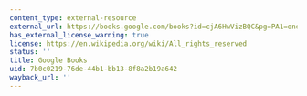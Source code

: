 ```yaml
---
content_type: external-resource
external_url: https://books.google.com/books?id=cjA6HwVizBQC&pg=PA1=onepage#v=onepage&q&f=false
has_external_license_warning: true
license: https://en.wikipedia.org/wiki/All_rights_reserved
status: ''
title: Google Books
uid: 7b0c0219-76de-44b1-bb13-8f8a2b19a642
wayback_url: ''
---
```

